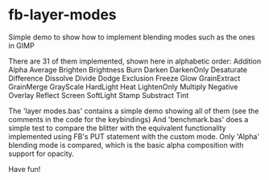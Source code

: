 # fb-layer-modes
Simple demo to show how to implement blending modes such as the ones in GIMP

There are 31 of them implemented, shown here in alphabetic order:
  Addition
  Alpha
  Average
  Brighten
  Brightness
  Burn
  Darken
  DarkenOnly
  Desaturate
  Difference
  Dissolve
  Divide
  Dodge
  Exclusion
  Freeze
  Glow
  GrainExtract
  GrainMerge
  GrayScale
  HardLight
  Heat
  LightenOnly
  Multiply
  Negative
  Overlay
  Reflect
  Screen
  SoftLight
  Stamp
  Substract
  Tint

The 'layer modes.bas' contains a simple demo showing all of them (see the comments in the code for the keybindings)
And 'benchmark.bas' does a simple test to compare the blitter with the equivalent functionality implemented using FB's PUT statement with the custom mode. Only 'Alpha' blending mode is compared, which is the basic alpha composition with support for opacity.

Have fun!
